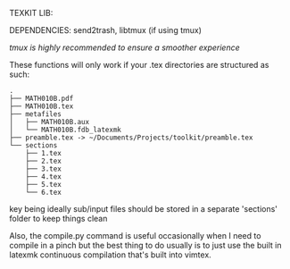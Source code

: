 TEXKIT LIB:

DEPENDENCIES: send2trash, libtmux (if using tmux)

*tmux is highly recommended to ensure a smoother experience*

These functions will only work if your .tex directories are
structured as such:

```
.
├── MATH010B.pdf
├── MATH010B.tex
├── metafiles
│   ├── MATH010B.aux
│   └── MATH010B.fdb_latexmk
├── preamble.tex -> ~/Documents/Projects/toolkit/preamble.tex
└── sections
    ├── 1.tex
    ├── 2.tex
    ├── 3.tex
    ├── 4.tex
    ├── 5.tex
    └── 6.tex
```

key being ideally sub/input files should be stored in a separate
'sections' folder to keep things clean

Also, the compile.py command is useful occasionally when I need to
compile in a pinch but the best thing to do usually is to just use
the built in latexmk continuous compilation that's built into
vimtex.
